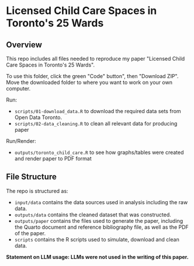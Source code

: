 # Licensed Child Care Spaces in Toronto's 25 Wards

## Overview

This repo includes all files needed to reproduce my paper "Licensed Child Care Spaces in Toronto's 25 Wards".

To use this folder, click the green "Code" button", then "Download ZIP". Move the downloaded folder to where you want to work on your own computer.

Run:

-   `scripts/01-download_data.R` to download the required data sets from Open Data Toronto.
-   `scripts/02-data_cleaning.R` to clean all relevant data for producing paper

Run/Render:

-   `outputs/toronto_child_care.R` to see how graphs/tables were created and render paper to PDF format

## File Structure

The repo is structured as:

-   `input/data` contains the data sources used in analysis including the raw data.
-   `outputs/data` contains the cleaned dataset that was constructed.
-   `outputs/paper` contains the files used to generate the paper, including the Quarto document and reference bibliography file, as well as the PDF of the paper.
-   `scripts` contains the R scripts used to simulate, download and clean data.

**Statement on LLM usage: LLMs were not used in the writing of this paper.**
